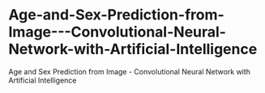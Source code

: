 # Age-and-Sex-Prediction-from-Image---Convolutional-Neural-Network-with-Artificial-Intelligence
Age and Sex Prediction from Image - Convolutional Neural Network with Artificial Intelligence
